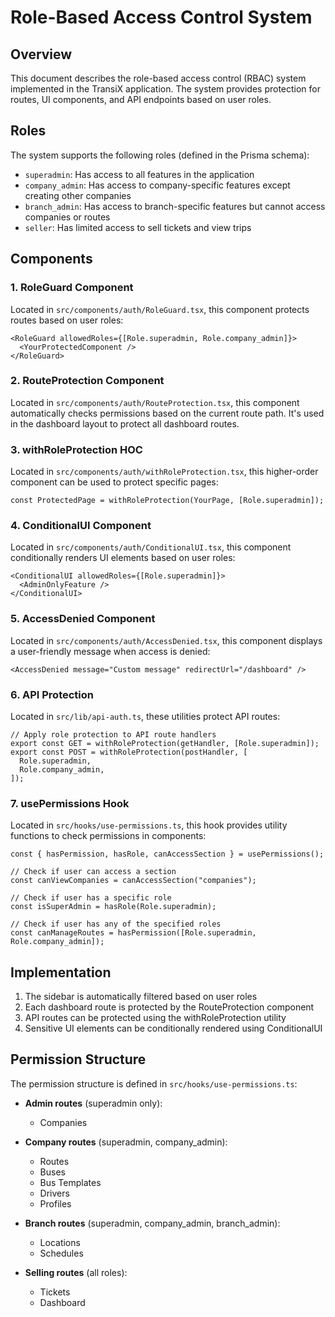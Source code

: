# Role-Based Access Control System

## Overview

This document describes the role-based access control (RBAC) system implemented in the TransiX application. The system provides protection for routes, UI components, and API endpoints based on user roles.

## Roles

The system supports the following roles (defined in the Prisma schema):

- `superadmin`: Has access to all features in the application
- `company_admin`: Has access to company-specific features except creating other companies
- `branch_admin`: Has access to branch-specific features but cannot access companies or routes
- `seller`: Has limited access to sell tickets and view trips

## Components

### 1. RoleGuard Component

Located in `src/components/auth/RoleGuard.tsx`, this component protects routes based on user roles:

```tsx
<RoleGuard allowedRoles={[Role.superadmin, Role.company_admin]}>
  <YourProtectedComponent />
</RoleGuard>
```

### 2. RouteProtection Component

Located in `src/components/auth/RouteProtection.tsx`, this component automatically checks permissions based on the current route path. It's used in the dashboard layout to protect all dashboard routes.

### 3. withRoleProtection HOC

Located in `src/components/auth/withRoleProtection.tsx`, this higher-order component can be used to protect specific pages:

```tsx
const ProtectedPage = withRoleProtection(YourPage, [Role.superadmin]);
```

### 4. ConditionalUI Component

Located in `src/components/auth/ConditionalUI.tsx`, this component conditionally renders UI elements based on user roles:

```tsx
<ConditionalUI allowedRoles={[Role.superadmin]}>
  <AdminOnlyFeature />
</ConditionalUI>
```

### 5. AccessDenied Component

Located in `src/components/auth/AccessDenied.tsx`, this component displays a user-friendly message when access is denied:

```tsx
<AccessDenied message="Custom message" redirectUrl="/dashboard" />
```

### 6. API Protection

Located in `src/lib/api-auth.ts`, these utilities protect API routes:

```tsx
// Apply role protection to API route handlers
export const GET = withRoleProtection(getHandler, [Role.superadmin]);
export const POST = withRoleProtection(postHandler, [
  Role.superadmin,
  Role.company_admin,
]);
```

### 7. usePermissions Hook

Located in `src/hooks/use-permissions.ts`, this hook provides utility functions to check permissions in components:

```tsx
const { hasPermission, hasRole, canAccessSection } = usePermissions();

// Check if user can access a section
const canViewCompanies = canAccessSection("companies");

// Check if user has a specific role
const isSuperAdmin = hasRole(Role.superadmin);

// Check if user has any of the specified roles
const canManageRoutes = hasPermission([Role.superadmin, Role.company_admin]);
```

## Implementation

1. The sidebar is automatically filtered based on user roles
2. Each dashboard route is protected by the RouteProtection component
3. API routes can be protected using the withRoleProtection utility
4. Sensitive UI elements can be conditionally rendered using ConditionalUI

## Permission Structure

The permission structure is defined in `src/hooks/use-permissions.ts`:

- **Admin routes** (superadmin only):

  - Companies

- **Company routes** (superadmin, company_admin):

  - Routes
  - Buses
  - Bus Templates
  - Drivers
  - Profiles

- **Branch routes** (superadmin, company_admin, branch_admin):

  - Locations
  - Schedules

- **Selling routes** (all roles):
  - Tickets
  - Dashboard
